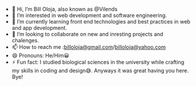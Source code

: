 - 👋 Hi, I’m Bill Oloja, also known as @Vilends
- 👀 I’m interested in web development and software engineering.
- 🌱 I’m currently learning front end technologies and best practices in web and app development.
- 💞️ I’m looking to collaborate on new and inresting projects and chalenges.
- 📫 How to reach me :billoloja@gmail.com/billoloja@yahoo.com
- 😄 Pronouns: He/Him😀
- ⚡ Fun fact: I studied biological sciences in the university while crafting my skills in coding and design😅. Anyways it was great having you here. Bye!

<!---
Vilends/Vilends is a ✨ special ✨ repository because its `README.md` (this file) appears on your GitHub profile.
You can click the Preview link to take a look at your changes.
--->
